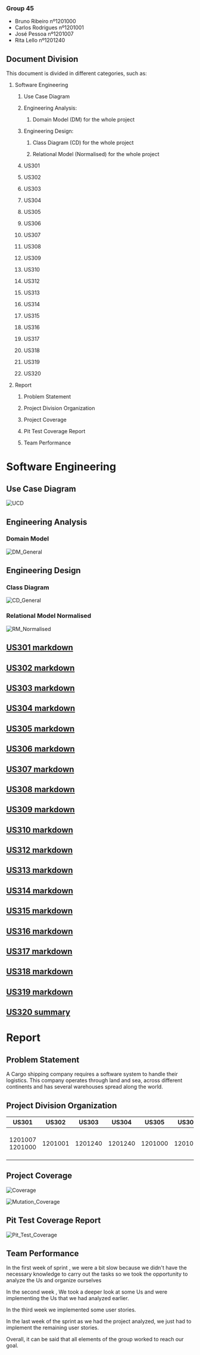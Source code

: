 ### **Group 45**
* Bruno Ribeiro nº1201000
* Carlos Rodrigues nº1201001
* José Pessoa nº1201007
* Rita Lello nº1201240

## Document Division
This document is divided in different categories, such as:

1. Software Engineering

      1. Use Case Diagram
   
      2. Engineering Analysis:
      
         1. Domain Model (DM) for the whole project
   
      3. Engineering Design:
      
         1. Class Diagram (CD) for the whole project
      
         2. Relational Model (Normalised) for the whole project

      4. US301
   
      5. US302

      6. US303
   
      7. US304
   
      8. US305
   
      9. US306
   
      10. US307
   
      11. US308
   
      12. US309
   
      13. US310
   
      14. US312

      15. US313
   
      16. US314
   
      17. US315
   
      18. US316
   
      19. US317
   
      20. US318
   
      21. US319
   
      22. US320
   
   
2. Report
   
      1. Problem Statement
         
      2. Project Division Organization
      
      3. Project Coverage
      
      4. Pit Test Coverage Report
      
      5. Team Performance
   
# Software Engineering

## Use Case Diagram

![UCD](docs/Sprint_3/UCD.svg)

## Engineering Analysis

### Domain Model

![DM_General](docs/Sprint_3/DM_General.svg)

## Engineering Design

### Class Diagram

![CD_General](docs/Sprint_3/CD_General.svg)


### Relational Model Normalised

![RM_Normalised](docs/Sprint_3/Modelo.svg)

## [US301 markdown](docs/Sprint_3/US301/US301.md)
## [US302 markdown](docs/Sprint_3/US302/US302.md)
## [US303 markdown](docs/Sprint_3/US303/US303.md)
## [US304 markdown](docs/Sprint_3/US304/US304.md)
## [US305 markdown](docs/Sprint_3/US305/US305.md)
## [US306 markdown](docs/Sprint_3/US306/US306.md)
## [US307 markdown](docs/Sprint_3/US307/US307.md)
## [US308 markdown](docs/Sprint_3/US308/US308.md)
## [US309 markdown](docs/Sprint_3/US309/US309.md)
## [US310 markdown](docs/Sprint_3/US310/US310.md)
## [US312 markdown](docs/Sprint_3/US312/US312.md)
## [US313 markdown](docs/Sprint_3/US313/US313.md)
## [US314 markdown](docs/Sprint_3/US314/US314.md)
## [US315 markdown](docs/Sprint_3/US315/US315.md)
## [US316 markdown](docs/Sprint_3/US316/US316.md)
## [US317 markdown](docs/Sprint_3/US317/US317.md)
## [US318 markdown](docs/Sprint_3/US318/US318.md)
## [US319 markdown](docs/Sprint_3/US319/US319.md)
## [US320 summary](docs/Sprint_3/US320/Summary.pdf)

# Report

## Problem Statement

A Cargo shipping company requires a software system to handle their logistics. This company
operates through land and sea, across different continents and has several warehouses spread along the world.

## Project Division Organization

| US301 | US302 | US303  | US304  | US305 | US306 |US307 | US308 | US309  | US310  | US312 | US313  | US314  | US315 | US316 |US317 | US318 | US319  | US320  |
|:-------------:|:---------------------:|:------------:|:----------------------------:|:-----------:|:------------:|:------------:|:------------:|:------------:|:------------|:-------------:|:---------------------:|:------------:|:-----------:|:------------:|:------------:|:------------:|:------------:|:------------|
| 1201007 1201000 | 1201001 | 1201240 | 1201240 | 1201000 | 1201007 | 1201007 | 1201001 | 1201000 | 1201001 |1201240 | 1201001 1201007 | 1201000 | 1201007 | 1201240 | 1201000 1201240 | 1201001 1201007 | 1201000 1201001 1201007 1201240 | 1201000 1201001 1201007 1201240 |


## Project Coverage

![Coverage](docs/Sprint_3/Coverage.png)

![Mutation_Coverage](docs/Sprint_3/mutation.png)

## Pit Test Coverage Report

![Pit_Test_Coverage](docs/Sprint_3/Pit%20Test.png)

## Team Performance

In the first week of sprint , we were a bit slow because we didn't have the necessary knowledge to carry out the tasks so we took the opportunity to analyze the Us and organize ourselves

In the second week , We took a deeper look at some Us and were implementing the Us that we had analyzed earlier.

In the third week we implemented some user stories.

In the last week of the sprint as we had the project analyzed, we just had to implement the remaining user stories.

Overall, it can be said that all elements of the group worked to reach our goal.
